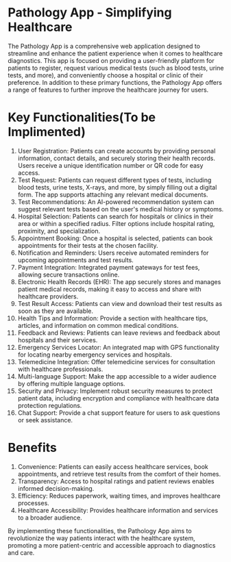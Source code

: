 # Pathology App - Simplifying Healthcare

The Pathology App is a comprehensive web application designed to streamline and enhance the patient experience when it comes to healthcare diagnostics. This app is focused on providing a user-friendly platform for patients to register, request various medical tests (such as blood tests, urine tests, and more), and conveniently choose a hospital or clinic of their preference. In addition to these primary functions, the Pathology App offers a range of features to further improve the healthcare journey for users.

# Key Functionalities(To be Implimented)

1. User Registration:
        Patients can create accounts by providing personal information, contact details, and securely storing their health records.
        Users receive a unique identification number or QR code for easy access.
2. Test Request:
        Patients can request different types of tests, including blood tests, urine tests, X-rays, and more, by simply filling out a digital form.
        The app supports attaching any relevant medical documents.
3. Test Recommendations:
        An AI-powered recommendation system can suggest relevant tests based on the user's medical history or symptoms.
4. Hospital Selection:
        Patients can search for hospitals or clinics in their area or within a specified radius.
        Filter options include hospital rating, proximity, and specialization.
5. Appointment Booking:
        Once a hospital is selected, patients can book appointments for their tests at the chosen facility.
6. Notification and Reminders:
        Users receive automated reminders for upcoming appointments and test results.
7. Payment Integration:
        Integrated payment gateways for test fees, allowing secure transactions online.
8. Electronic Health Records (EHR):
        The app securely stores and manages patient medical records, making it easy to access and share with healthcare providers.
9. Test Result Access:
        Patients can view and download their test results as soon as they are available.
10. Health Tips and Information:
        Provide a section with healthcare tips, articles, and information on common medical conditions.
11. Feedback and Reviews:
        Patients can leave reviews and feedback about hospitals and their services.
12. Emergency Services Locator:
        An integrated map with GPS functionality for locating nearby emergency services and hospitals.
13. Telemedicine Integration:
        Offer telemedicine services for consultation with healthcare professionals.
14. Multi-language Support:
        Make the app accessible to a wider audience by offering multiple language options.
15. Security and Privacy:
        Implement robust security measures to protect patient data, including encryption and compliance with healthcare data protection regulations.
16. Chat Support:
        Provide a chat support feature for users to ask questions or seek assistance.

# Benefits

1. Convenience: Patients can easily access healthcare services, book appointments, and retrieve test results from the comfort of their homes.
2. Transparency: Access to hospital ratings and patient reviews enables informed decision-making.
3. Efficiency: Reduces paperwork, waiting times, and improves healthcare processes.
4. Healthcare Accessibility: Provides healthcare information and services to a broader audience.

By implementing these functionalities, the Pathology App aims to revolutionize the way patients interact with the healthcare system, promoting a more patient-centric and accessible approach to diagnostics and care.
